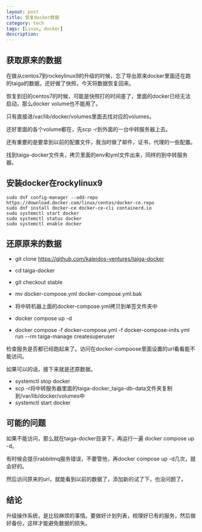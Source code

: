 ```yaml
---
layout: post
title: 恢复docker数据
category: tech
tags: [Linux, docker]
description:
---
```

## 获取原来的数据

在做从centos7到rockeylinux9的升级的时候，忘了导出原来docker里面还在跑的taiga的数据。还好做了快照，今天将数据恢复回来。

恢复到旧的centos7的时候，可能是快照打的时间差了，里面的docker已经无法启动，那么docker volume也不能用了。

只有直接进/var/lib/docker/volumes里面去找对应的volumes。

还好里面的各个volume都在，先scp -r到外面的一台中转服务器上去。

还有重要的是要拿到以前的配置文件，我当时做了邮件，证书，代理的一些配置。

找到taiga-docker文件夹，拷贝里面的env和yml文件出来，同样的到中转服务器。

## 安装docker在rockylinux9

```shell
sudo dnf config-manager --add-repo https://download.docker.com/linux/centos/docker-ce.repo
sudo dnf install docker-ce docker-ce-cli containerd.io
sudo systemctl start docker
sudo systemctl status docker
sudo systemctl enable docker
```

## 还原原来的数据

- git clone https://github.com/kaleidos-ventures/taiga-docker

- cd taiga-docker
- git checkout stable
- mv docker-compose.yml docker-compose.yml.bak
- 将中转机器上面的docker-compose.yml拷贝到单签文件夹中
- docker compose up -d
- docker compose -f docker-compose.yml -f docker-compose-inits.yml run --rm taiga-manage createsuperuser

检查服务是否都已经跑起来了。访问在docker-compoose里面设置的url看看能不能访问。

如果可以的话，接下来就是还原数据。

- systemctl stop docker
- scp -r将中转服务器里面的taiga-docker_taiga-db-data文件夹复制到/var/lib/docker/volumes中
- systemctl start docker

## 可能的问题

如果不能访问，那么就在taiga-docker目录下，再运行一遍 docker compose up -d。

有时候会提示rabbitmq服务错误，不要管他，再docker compose up -d几次，就会好的。

然后访问原来的url，就能看到以前的数据了，添加新的试了下，也没问题了。

## 结论

升级操作系统，是比较麻烦的事情。要做好计划列表，梳理好已有的服务，然后做好备份，这样才能避免数据的损失。




